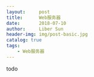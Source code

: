 ```yaml
---
layout:     post
title:      Web服务器
date:       2018-07-10
author:     Liber Sun
header-img: img/post-basic.jpg
catalog: true
tags:
    - Web服务器
---
```


todo